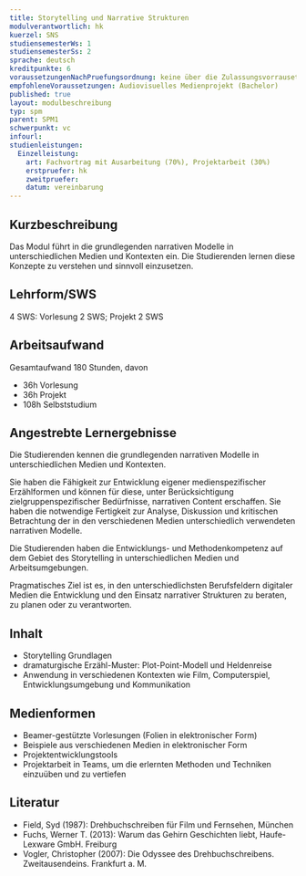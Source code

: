 ```yaml
---
title: Storytelling und Narrative Strukturen 
modulverantwortlich: hk
kuerzel: SNS
studiensemesterWs: 1
studiensemesterSs: 2
sprache: deutsch
kreditpunkte: 6
voraussetzungenNachPruefungsordnung: keine über die Zulassungsvorrausetzungen zum Studium hinausgehenden
empfohleneVoraussetzungen: Audiovisuelles Medienprojekt (Bachelor)
published: true
layout: modulbeschreibung
typ: spm
parent: SPM1
schwerpunkt: vc
infourl: 
studienleistungen:
  Einzelleistung:
    art: Fachvortrag mit Ausarbeitung (70%), Projektarbeit (30%)
    erstpruefer: hk
    zweitpruefer: 
    datum: vereinbarung
---
```


## Kurzbeschreibung
Das Modul führt in die grundlegenden narrativen Modelle in unterschiedlichen Medien und Kontexten ein. Die Studierenden lernen diese Konzepte zu verstehen und sinnvoll einzusetzen.

## Lehrform/SWS 
4 SWS: Vorlesung 2 SWS; Projekt 2 SWS

## Arbeitsaufwand 
Gesamtaufwand 180 Stunden, davon 
- 36h Vorlesung
- 36h Projekt
- 108h Selbststudium

## Angestrebte Lernergebnisse
Die Studierenden kennen die grundlegenden narrativen Modelle in unterschiedlichen Medien und Kontexten.

Sie haben die Fähigkeit zur Entwicklung eigener medienspezifischer Erzählformen und können für diese, unter Berücksichtigung zielgruppenspezifischer Bedürfnisse, narrativen Content erschaffen. Sie haben die notwendige Fertigkeit zur Analyse, Diskussion und kritischen Betrachtung der in den verschiedenen Medien unterschiedlich verwendeten narrativen Modelle.

Die Studierenden haben die Entwicklungs- und Methodenkompetenz auf dem Gebiet des Storytelling in unterschiedlichen Medien und Arbeitsumgebungen.

Pragmatisches Ziel ist es, in den unterschiedlichsten Berufsfeldern digitaler Medien die Entwicklung und den Einsatz narrativer Strukturen zu beraten, zu planen oder zu verantworten.

## Inhalt
- Storytelling Grundlagen
- dramaturgische Erzähl-Muster: Plot-Point-Modell und Heldenreise
- Anwendung in verschiedenen Kontexten wie Film, Computerspiel, Entwicklungsumgebung und Kommunikation


## Medienformen
- Beamer-gestützte Vorlesungen (Folien in elektronischer Form)
- Beispiele aus verschiedenen Medien in elektronischer Form
- Projektentwicklungstools
- Projektarbeit in Teams, um die erlernten Methoden und Techniken einzuüben und zu vertiefen

## Literatur
- Field, Syd (1987): Drehbuchschreiben für Film und Fernsehen, München
- Fuchs, Werner T.  (2013): Warum das Gehirn Geschichten liebt, Haufe-Lexware GmbH. Freiburg
- Vogler, Christopher (2007): Die Odyssee des Drehbuchschreibens. Zweitausendeins. Frankfurt a. M.
